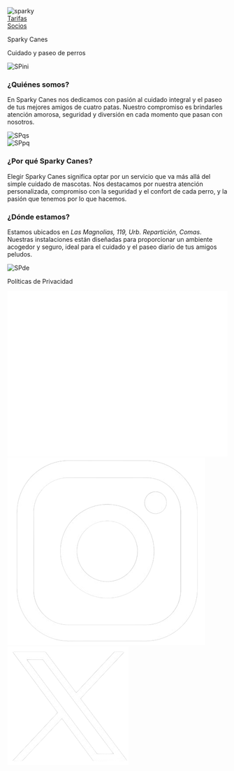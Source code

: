 <!DOCTYPE html>
<html lang="en">
<head>
    <meta charset="UTF-8">
    <meta name="viewport" content="width=device-width, initial-scale=1.0">
    <title>Sparky Canes</title>
    <link rel="stylesheet" type="text/css" href="sparkyperros.css">
</head>
<body>
    <div class="cabeza">
        <div class="info">
            <div class="logo">
                <img src="IMÁGENES/Sparky Perros.png" alt="sparky">
            </div>
            <div class="encabezado">
                <div class="tarifas">
                    <a href="sptarifas.html">Tarifas</a>
                </div>
                <div class="socios">
                    <a href="spsocios.html">Socios</a>
                </div>
            </div>
        </div>
    </div>
    <div class="contenido">
        <div class="bloque bloque1">
            <div class="b1p">
                <p class="SP">Sparky Canes</p>
                <p class="eslogan">Cuidado y paseo de perros</p>
            </div>
            <div class="imb imb1">
                <img src="IMÁGENES/Schnauzer-miniatura-corriendo.jpg" alt="SPini">
            </div>
        </div>
        <div class="bloque bloque2">
            <div class="b2p">
                <h3>¿Quiénes somos?</h3>
                <p>En Sparky Canes nos dedicamos con pasión al cuidado integral y el paseo de tus 
                    mejores amigos de cuatro patas. Nuestro compromiso es brindarles atención amorosa, 
                    seguridad y diversión en cada momento que pasan con nosotros.
                </p>
            </div>
            <div class="imb imb2">
                <img src="IMÁGENES/dog-running-1.jpg" alt="SPqs">
            </div>
        </div>
        <div class="bloque bloque3">
            <div class="imb imb3">
                <img src="IMÁGENES/Mi-perro-si-esta-sano-y-saludable.jpg" alt="SPpq">
            </div>
            <div class="b3p">
                <h3>¿Por qué Sparky Canes?</h3>
                <p>Elegir Sparky Canes significa optar por un servicio que va más allá del simple 
                    cuidado de mascotas. Nos destacamos por nuestra atención personalizada, compromiso 
                    con la seguridad y el confort de cada perro, y la pasión que tenemos por lo que 
                    hacemos.</p>
            </div>
        </div>
        <div class="bloque bloque4">
            <div class="b4p">
                <h3>¿Dónde estamos?</h3>
                <p>Estamos ubicados en <em>Las Magnolias, 119, Urb. Repartición, Comas</em>. Nuestras 
                    instalaciones están diseñadas para proporcionar un ambiente acogedor y seguro, ideal 
                    para el cuidado y el paseo diario de tus amigos peludos.</p>
            </div>
            <div class="imb imb4">
                <img src="IMÁGENES/caseta-perro.jpg" alt="SPde">
            </div>
        </div>
    </div>
    <div class="pie">
        <div class="polpie">
            <p>Políticas de Privacidad</p>
        </div>
        <div class="icpie">
            <a href="https://mail.google.com/mail/u/0/#inbox" target="_blank"><img src="IMÁGENES/gmsp.png" alt="gmsp"></a>
            <a href="https://www.instagram.com/sparky_canes24/" target="_blank"><img src="IMÁGENES/igsp.png" alt="igsp"></a>
            <a href="https://x.com/home" target="_blank"><img src="IMÁGENES/xsp.png" alt="xsp"></a>
        </div>
    </div>
</body>
</html>
